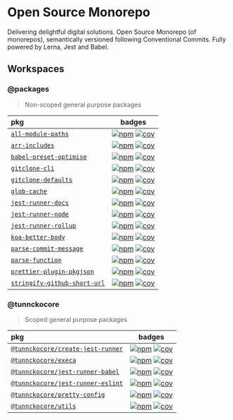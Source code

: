 # Open Source Monorepo

Delivering delightful digital solutions. Open Source Monorepo (of monorepos), semantically versioned following Conventional Commits. Fully powered by Lerna, Jest and Babel.

## Workspaces

<!-- prettier-ignore-start -->

### @packages

> Non-scoped general purpose packages

| pkg | badges |
| :--- | :---: |
| [`all-module-paths`](https://ghub.now.sh/all-module-paths) | [![npm][npm-6e0bb0fe0a-img]][npm-6e0bb0fe0a-url] [![cov][cov-6e0bb0fe0a-img]][cov-6e0bb0fe0a-url] |
| [`arr-includes`](https://ghub.now.sh/arr-includes) | [![npm][npm-2f3f114f7a-img]][npm-2f3f114f7a-url] [![cov][cov-2f3f114f7a-img]][cov-2f3f114f7a-url] |
| [`babel-preset-optimise`](https://ghub.now.sh/babel-preset-optimise) | [![npm][npm-66dc81456a-img]][npm-66dc81456a-url] [![cov][cov-66dc81456a-img]][cov-66dc81456a-url] |
| [`gitclone-cli`](https://ghub.now.sh/gitclone-cli) | [![npm][npm-dec4d0cc05-img]][npm-dec4d0cc05-url] [![cov][cov-dec4d0cc05-img]][cov-dec4d0cc05-url] |
| [`gitclone-defaults`](https://ghub.now.sh/gitclone-defaults) | [![npm][npm-cac2bd5e92-img]][npm-cac2bd5e92-url] [![cov][cov-cac2bd5e92-img]][cov-cac2bd5e92-url] |
| [`glob-cache`](https://ghub.now.sh/glob-cache) | [![npm][npm-9d6fa88185-img]][npm-9d6fa88185-url] [![cov][cov-9d6fa88185-img]][cov-9d6fa88185-url] |
| [`jest-runner-docs`](https://ghub.now.sh/jest-runner-docs) | [![npm][npm-bfbf73f3e5-img]][npm-bfbf73f3e5-url] [![cov][cov-bfbf73f3e5-img]][cov-bfbf73f3e5-url] |
| [`jest-runner-node`](https://ghub.now.sh/jest-runner-node) | [![npm][npm-13c18163b7-img]][npm-13c18163b7-url] [![cov][cov-13c18163b7-img]][cov-13c18163b7-url] |
| [`jest-runner-rollup`](https://ghub.now.sh/jest-runner-rollup) | [![npm][npm-cf87a4edb8-img]][npm-cf87a4edb8-url] [![cov][cov-cf87a4edb8-img]][cov-cf87a4edb8-url] |
| [`koa-better-body`](https://ghub.now.sh/koa-better-body) | [![npm][npm-e4f83c0c22-img]][npm-e4f83c0c22-url] [![cov][cov-e4f83c0c22-img]][cov-e4f83c0c22-url] |
| [`parse-commit-message`](https://ghub.now.sh/parse-commit-message) | [![npm][npm-c760c3945d-img]][npm-c760c3945d-url] [![cov][cov-c760c3945d-img]][cov-c760c3945d-url] |
| [`parse-function`](https://ghub.now.sh/parse-function) | [![npm][npm-a236619861-img]][npm-a236619861-url] [![cov][cov-a236619861-img]][cov-a236619861-url] |
| [`prettier-plugin-pkgjson`](https://ghub.now.sh/prettier-plugin-pkgjson) | [![npm][npm-07945251a6-img]][npm-07945251a6-url] [![cov][cov-07945251a6-img]][cov-07945251a6-url] |
| [`stringify-github-short-url`](https://ghub.now.sh/stringify-github-short-url) | [![npm][npm-3c6aafac3a-img]][npm-3c6aafac3a-url] [![cov][cov-3c6aafac3a-img]][cov-3c6aafac3a-url] |

### @tunnckocore

> Scoped general purpose packages

| pkg | badges |
| :--- | :---: |
| [`@tunnckocore/create-jest-runner`](https://ghub.now.sh/@tunnckocore/create-jest-runner) | [![npm][npm-76c512834b-img]][npm-76c512834b-url] [![cov][cov-76c512834b-img]][cov-76c512834b-url] |
| [`@tunnckocore/execa`](https://ghub.now.sh/@tunnckocore/execa) | [![npm][npm-0ee88d61eb-img]][npm-0ee88d61eb-url] [![cov][cov-0ee88d61eb-img]][cov-0ee88d61eb-url] |
| [`@tunnckocore/jest-runner-babel`](https://ghub.now.sh/@tunnckocore/jest-runner-babel) | [![npm][npm-66996266fb-img]][npm-66996266fb-url] [![cov][cov-66996266fb-img]][cov-66996266fb-url] |
| [`@tunnckocore/jest-runner-eslint`](https://ghub.now.sh/@tunnckocore/jest-runner-eslint) | [![npm][npm-c7106a6fc9-img]][npm-c7106a6fc9-url] [![cov][cov-c7106a6fc9-img]][cov-c7106a6fc9-url] |
| [`@tunnckocore/pretty-config`](https://ghub.now.sh/@tunnckocore/pretty-config) | [![npm][npm-9c57de05d6-img]][npm-9c57de05d6-url] [![cov][cov-9c57de05d6-img]][cov-9c57de05d6-url] |
| [`@tunnckocore/utils`](https://ghub.now.sh/@tunnckocore/utils) | [![npm][npm-2ee61b0213-img]][npm-2ee61b0213-url] [![cov][cov-2ee61b0213-img]][cov-2ee61b0213-url] |

[npm-6e0bb0fe0a-url]: https://www.npmjs.com/package/all-module-paths
        [npm-6e0bb0fe0a-img]: https://badgen.net/npm/v/all-module-paths?icon=npm
        [cov-6e0bb0fe0a-url]: https://www.npmjs.com/package/all-module-paths
        [cov-6e0bb0fe0a-img]: https://badgen.net/badge/coverage/95.35%25/99CC09?icon=codecov
[npm-2f3f114f7a-url]: https://www.npmjs.com/package/arr-includes
        [npm-2f3f114f7a-img]: https://badgen.net/npm/v/arr-includes?icon=npm
        [cov-2f3f114f7a-url]: https://www.npmjs.com/package/arr-includes
        [cov-2f3f114f7a-img]: https://badgen.net/badge/coverage/100%25/green?icon=codecov
[npm-66dc81456a-url]: https://www.npmjs.com/package/babel-preset-optimise
        [npm-66dc81456a-img]: https://badgen.net/npm/v/babel-preset-optimise?icon=npm
        [cov-66dc81456a-url]: https://www.npmjs.com/package/babel-preset-optimise
        [cov-66dc81456a-img]: https://badgen.net/badge/coverage/unknown/grey?icon=codecov
[npm-dec4d0cc05-url]: https://www.npmjs.com/package/gitclone-cli
        [npm-dec4d0cc05-img]: https://badgen.net/npm/v/gitclone-cli?icon=npm
        [cov-dec4d0cc05-url]: https://www.npmjs.com/package/gitclone-cli
        [cov-dec4d0cc05-img]: https://badgen.net/badge/coverage/unknown/grey?icon=codecov
[npm-cac2bd5e92-url]: https://www.npmjs.com/package/gitclone-defaults
        [npm-cac2bd5e92-img]: https://badgen.net/npm/v/gitclone-defaults?icon=npm
        [cov-cac2bd5e92-url]: https://www.npmjs.com/package/gitclone-defaults
        [cov-cac2bd5e92-img]: https://badgen.net/badge/coverage/100%25/green?icon=codecov
[npm-9d6fa88185-url]: https://www.npmjs.com/package/glob-cache
        [npm-9d6fa88185-img]: https://badgen.net/npm/v/glob-cache?icon=npm
        [cov-9d6fa88185-url]: https://www.npmjs.com/package/glob-cache
        [cov-9d6fa88185-img]: https://badgen.net/badge/coverage/100%25/green?icon=codecov
[npm-bfbf73f3e5-url]: https://www.npmjs.com/package/jest-runner-docs
        [npm-bfbf73f3e5-img]: https://badgen.net/npm/v/jest-runner-docs?icon=npm
        [cov-bfbf73f3e5-url]: https://www.npmjs.com/package/jest-runner-docs
        [cov-bfbf73f3e5-img]: https://badgen.net/badge/coverage/5.94%25/red?icon=codecov
[npm-13c18163b7-url]: https://www.npmjs.com/package/jest-runner-node
        [npm-13c18163b7-img]: https://badgen.net/npm/v/jest-runner-node?icon=npm
        [cov-13c18163b7-url]: https://www.npmjs.com/package/jest-runner-node
        [cov-13c18163b7-img]: https://badgen.net/badge/coverage/100%25/green?icon=codecov
[npm-cf87a4edb8-url]: https://www.npmjs.com/package/jest-runner-rollup
        [npm-cf87a4edb8-img]: https://badgen.net/npm/v/jest-runner-rollup?icon=npm
        [cov-cf87a4edb8-url]: https://www.npmjs.com/package/jest-runner-rollup
        [cov-cf87a4edb8-img]: https://badgen.net/badge/coverage/6.18%25/red?icon=codecov
[npm-e4f83c0c22-url]: https://www.npmjs.com/package/koa-better-body
        [npm-e4f83c0c22-img]: https://badgen.net/npm/v/koa-better-body?icon=npm
        [cov-e4f83c0c22-url]: https://www.npmjs.com/package/koa-better-body
        [cov-e4f83c0c22-img]: https://badgen.net/badge/coverage/95.56%25/99CC09?icon=codecov
[npm-c760c3945d-url]: https://www.npmjs.com/package/parse-commit-message
        [npm-c760c3945d-img]: https://badgen.net/npm/v/parse-commit-message?icon=npm
        [cov-c760c3945d-url]: https://www.npmjs.com/package/parse-commit-message
        [cov-c760c3945d-img]: https://badgen.net/badge/coverage/65.61%25/orange?icon=codecov
[npm-a236619861-url]: https://www.npmjs.com/package/parse-function
        [npm-a236619861-img]: https://badgen.net/npm/v/parse-function?icon=npm
        [cov-a236619861-url]: https://www.npmjs.com/package/parse-function
        [cov-a236619861-img]: https://badgen.net/badge/coverage/unknown/grey?icon=codecov
[npm-07945251a6-url]: https://www.npmjs.com/package/prettier-plugin-pkgjson
        [npm-07945251a6-img]: https://badgen.net/npm/v/prettier-plugin-pkgjson?icon=npm
        [cov-07945251a6-url]: https://www.npmjs.com/package/prettier-plugin-pkgjson
        [cov-07945251a6-img]: https://badgen.net/badge/coverage/25%25/red?icon=codecov
[npm-3c6aafac3a-url]: https://www.npmjs.com/package/stringify-github-short-url
        [npm-3c6aafac3a-img]: https://badgen.net/npm/v/stringify-github-short-url?icon=npm
        [cov-3c6aafac3a-url]: https://www.npmjs.com/package/stringify-github-short-url
        [cov-3c6aafac3a-img]: https://badgen.net/badge/coverage/100%25/green?icon=codecov
[npm-76c512834b-url]: https://www.npmjs.com/package/@tunnckocore/create-jest-runner
        [npm-76c512834b-img]: https://badgen.net/npm/v/@tunnckocore/create-jest-runner?icon=npm
        [cov-76c512834b-url]: https://www.npmjs.com/package/@tunnckocore/create-jest-runner
        [cov-76c512834b-img]: https://badgen.net/badge/coverage/unknown/grey?icon=codecov
[npm-0ee88d61eb-url]: https://www.npmjs.com/package/@tunnckocore/execa
        [npm-0ee88d61eb-img]: https://badgen.net/npm/v/@tunnckocore/execa?icon=npm
        [cov-0ee88d61eb-url]: https://www.npmjs.com/package/@tunnckocore/execa
        [cov-0ee88d61eb-img]: https://badgen.net/badge/coverage/unknown/grey?icon=codecov
[npm-66996266fb-url]: https://www.npmjs.com/package/@tunnckocore/jest-runner-babel
        [npm-66996266fb-img]: https://badgen.net/npm/v/@tunnckocore/jest-runner-babel?icon=npm
        [cov-66996266fb-url]: https://www.npmjs.com/package/@tunnckocore/jest-runner-babel
        [cov-66996266fb-img]: https://badgen.net/badge/coverage/6.96%25/red?icon=codecov
[npm-c7106a6fc9-url]: https://www.npmjs.com/package/@tunnckocore/jest-runner-eslint
        [npm-c7106a6fc9-img]: https://badgen.net/npm/v/@tunnckocore/jest-runner-eslint?icon=npm
        [cov-c7106a6fc9-url]: https://www.npmjs.com/package/@tunnckocore/jest-runner-eslint
        [cov-c7106a6fc9-img]: https://badgen.net/badge/coverage/7.79%25/red?icon=codecov
[npm-9c57de05d6-url]: https://www.npmjs.com/package/@tunnckocore/pretty-config
        [npm-9c57de05d6-img]: https://badgen.net/npm/v/@tunnckocore/pretty-config?icon=npm
        [cov-9c57de05d6-url]: https://www.npmjs.com/package/@tunnckocore/pretty-config
        [cov-9c57de05d6-img]: https://badgen.net/badge/coverage/6.25%25/red?icon=codecov
[npm-2ee61b0213-url]: https://www.npmjs.com/package/@tunnckocore/utils
        [npm-2ee61b0213-img]: https://badgen.net/npm/v/@tunnckocore/utils?icon=npm
        [cov-2ee61b0213-url]: https://www.npmjs.com/package/@tunnckocore/utils
        [cov-2ee61b0213-img]: https://badgen.net/badge/coverage/100%25/green?icon=codecov

<!-- prettier-ignore-end -->